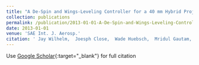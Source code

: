 ```yaml
---
title: "A De-Spin and Wings-Leveling Controller for a 40 mm Hybrid Projectile"
collection: publications
permalink: /publication/2013-01-01-A-De-Spin-and-Wings-Leveling-Controller-for-a-40-mm-Hybrid-Projectile
date: 2013-01-01
venue: 'SAE Int. J. Aerosp.'
citation: ' Jay Wilhelm,  Joesph Close,  Wade Huebsch,  Mridul Gautam, &quot;A De-Spin and Wings-Leveling Controller for a 40 mm Hybrid Projectile.&quot; SAE Int. J. Aerosp., 2013.'
---
```

Use [Google Scholar](https://scholar.google.com/scholar?q=A+De+Spin+and+Wings+Leveling+Controller+for+a+40+mm+Hybrid+Projectile){:target="_blank"} for full citation